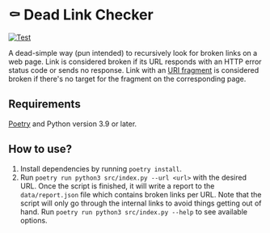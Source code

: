 # ⚰️ Dead Link Checker

[![Test](https://github.com/Kaltsoon/dead-link-checker/actions/workflows/test.yml/badge.svg)](https://github.com/Kaltsoon/dead-link-checker/actions/workflows/test.yml)

A dead-simple way (pun intended) to recursively look for broken links on a web page. Link is considered broken if its URL responds with an HTTP error status code or sends no response. Link with an [URI fragment](https://en.wikipedia.org/wiki/URI_fragment) is considered broken if there's no target for the fragment on the corresponding page.

## Requirements

[Poetry](https://python-poetry.org/) and Python version 3.9 or later.

## How to use?

1. Install dependencies by running `poetry install`.
2. Run `poetry run python3 src/index.py --url <url>` with the desired URL. Once the script is finished, it will write a report to the `data/report.json` file which contains broken links per URL. Note that the script will only go through the internal links to avoid things getting out of hand. Run `poetry run python3 src/index.py --help` to see available options.
